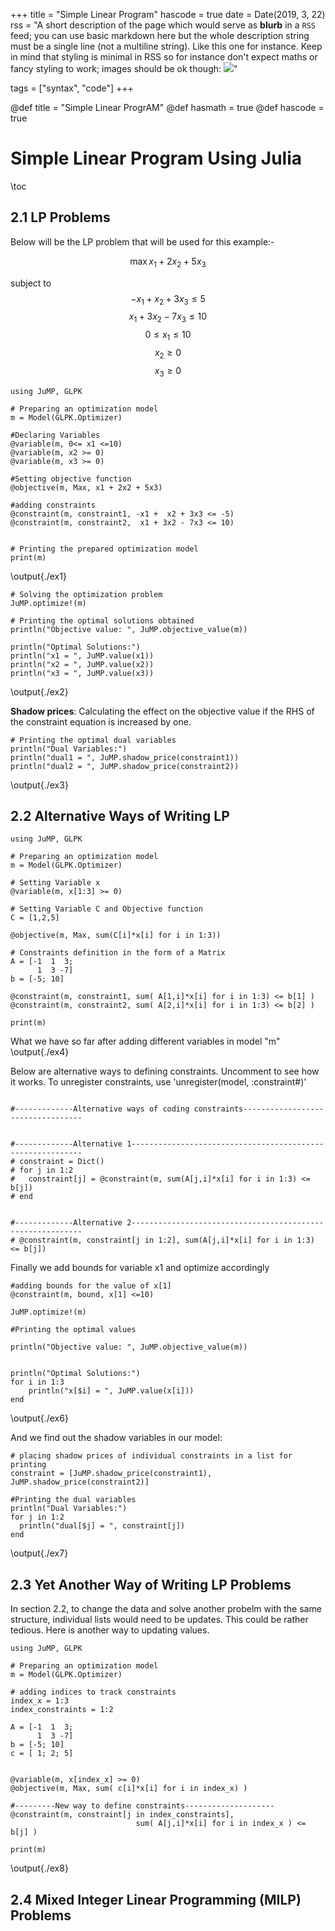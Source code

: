 +++
title = "Simple Linear Program"
hascode = true
date = Date(2019, 3, 22)
rss = "A short description of the page which would serve as **blurb** in a `RSS` feed; you can use basic markdown here but the whole description string must be a single line (not a multiline string). Like this one for instance. Keep in mind that styling is minimal in RSS so for instance don't expect maths or fancy styling to work; images should be ok though: ![](https://upload.wikimedia.org/wikipedia/en/3/32/Rick_and_Morty_opening_credits.jpeg)"

tags = ["syntax", "code"]
+++


@def title = "Simple Linear ProgrAM"
@def hasmath = true
@def hascode = true

# Simple Linear Program Using Julia 
\toc

## 2.1 LP Problems

Below will be the LP problem that will be used for this example:-

$$ \max x_1 + 2x_2 + 5x_3 $$

subject to
$$ -x_1 + x_2 + 3x_3 \leq 5$$
$$ x_1 + 3x_2 - 7x_3 \leq 10$$
$$ 0 \leq x_1 \leq 10 $$
$$ x_2 \geq 0$$
$$ x_3 \geq 0$$

```julia:./ex1
using JuMP, GLPK

# Preparing an optimization model
m = Model(GLPK.Optimizer)

#Declaring Variables 
@variable(m, 0<= x1 <=10)
@variable(m, x2 >= 0)
@variable(m, x3 >= 0)

#Setting objective function
@objective(m, Max, x1 + 2x2 + 5x3)

#adding constraints
@constraint(m, constraint1, -x1 +  x2 + 3x3 <= -5)
@constraint(m, constraint2,  x1 + 3x2 - 7x3 <= 10)


# Printing the prepared optimization model
print(m)
```

\output{./ex1}

```julia:./ex2
# Solving the optimization problem
JuMP.optimize!(m)

# Printing the optimal solutions obtained
println("Objective value: ", JuMP.objective_value(m))

println("Optimal Solutions:")
println("x1 = ", JuMP.value(x1))
println("x2 = ", JuMP.value(x2))
println("x3 = ", JuMP.value(x3))
```
\output{./ex2}

**Shadow prices**: Calculating the effect on the objective value if the RHS of the constraint equation is increased by one.

```julia:./ex3
# Printing the optimal dual variables
println("Dual Variables:")
println("dual1 = ", JuMP.shadow_price(constraint1))
println("dual2 = ", JuMP.shadow_price(constraint2))
```

\output{./ex3}

## 2.2 Alternative Ways of Writing LP
```julia:./ex4
using JuMP, GLPK

# Preparing an optimization model
m = Model(GLPK.Optimizer)

# Setting Variable x
@variable(m, x[1:3] >= 0)

# Setting Variable C and Objective function
C = [1,2,5]

@objective(m, Max, sum(C[i]*x[i] for i in 1:3))

# Constraints definition in the form of a Matrix
A = [-1  1  3;
      1  3 -7]
b = [-5; 10]

@constraint(m, constraint1, sum( A[1,i]*x[i] for i in 1:3) <= b[1] )
@constraint(m, constraint2, sum( A[2,i]*x[i] for i in 1:3) <= b[2] )

print(m)
```
What we have so far after adding different variables in model "m"
\output{./ex4}

Below are alternative ways to defining constraints. Uncomment to see how it works. To unregister constraints, use 'unregister(model, :constraint#)'

```julia:./ex5

#-------------Alternative ways of coding constraints----------------------------------


#-------------Alternative 1-----------------------------------------------------------
# constraint = Dict()
# for j in 1:2
#   constraint[j] = @constraint(m, sum(A[j,i]*x[i] for i in 1:3) <= b[j])
# end


#-------------Alternative 2-----------------------------------------------------------
# @constraint(m, constraint[j in 1:2], sum(A[j,i]*x[i] for i in 1:3) <= b[j])
```
Finally we add bounds for variable x1 and optimize accordingly

```julia:./ex6
#adding bounds for the value of x[1]
@constraint(m, bound, x[1] <=10)

JuMP.optimize!(m)

#Printing the optimal values

println("Objective value: ", JuMP.objective_value(m))


println("Optimal Solutions:")
for i in 1:3
    println("x[$i] = ", JuMP.value(x[i]))
end
```

\output{./ex6}

And we find out the shadow variables in our model:

```julia:./ex7
# placing shadow prices of individual constraints in a list for printing
constraint = [JuMP.shadow_price(constraint1), JuMP.shadow_price(constraint2)]

#Printing the dual variables
println("Dual Variables:")
for j in 1:2
  println("dual[$j] = ", constraint[j])
end
```

\output{./ex7}

## 2.3 Yet Another Way of Writing LP Problems
In section 2.2, to change the data and solve another probelm with the same structure, individual lists would need to be updates. This could be rather tedious. Here is another way to updating values.

```julia:./ex8
using JuMP, GLPK

# Preparing an optimization model
m = Model(GLPK.Optimizer)

# adding indices to track constraints
index_x = 1:3
index_constraints = 1:2

A = [-1  1  3;
      1  3 -7]
b = [-5; 10]
c = [ 1; 2; 5]


@variable(m, x[index_x] >= 0)
@objective(m, Max, sum( c[i]*x[i] for i in index_x) )

#---------New way to define constraints--------------------
@constraint(m, constraint[j in index_constraints], 
                            sum( A[j,i]*x[i] for i in index_x ) <= b[j] )

print(m)
```

\output{./ex8}

## 2.4 Mixed Integer Linear Programming (MILP) Problems

<!-- # Working with code blocks

\toc

## Live evaluation of code blocks

If you would like to show code as well as what the code outputs, you only need to specify where the script corresponding to the code block will be saved.

Indeed, what happens is that the code block gets saved as a script which then gets executed.
This also allows for that block to not be re-executed every time you change something _else_ on the page.

Here's a simple example (change values in `a` to see the results being live updated):

```julia:./exdot.jl
using LinearAlgebra
a = [1, 2, 3, 3, 4, 5, 2, 2]
@show dot(a, a)
println(dot(a, a))
```

You can now show what this would look like:

\output{./exdot.jl}

**Notes**:
* you don't have to specify the `.jl` (see below),
* you do need to explicitly use print statements or `@show` for things to show, so just leaving a variable at the end like you would in the REPL will show nothing,
* only Julia code blocks are supported at the moment, there may be a support for scripting languages like `R` or `python` in the future,
* the way you specify the path is important; see [the docs](https://tlienart.github.io/franklindocs/code/index.html#more_on_paths) for more info. If you don't care about how things are structured in your `/assets/` folder, just use `./scriptname.jl`. If you want things to be grouped, use `./group/scriptname.jl`. For more involved uses, see the docs.

Lastly, it's important to realise that if you don't change the content of the code, then that code will only be executed _once_ even if you make multiple changes to the text around it.

Here's another example,

```julia:./code/ex2
for i ∈ 1:5, j ∈ 1:5
    print(" ", rpad("*"^i,5), lpad("*"^(6-i),5), j==5 ? "\n" : " "^4)
end
```

which gives the (utterly useless):

\output{./code/ex2}

note the absence of `.jl`, it's inferred.

You can also hide lines (that will be executed nonetheless):

```julia:./code/ex3
using Random
Random.seed!(1) # hide
@show randn(2)
```

\output{./code/ex3}


## Including scripts

Another approach is to include the content of a script that has already been executed.
This can be an alternative to the description above if you'd like to only run the code once because it's particularly slow or because it's not Julia code.
For this you can use the `\input` command specifying which language it should be tagged as:


\input{julia}{/_assets/scripts/script1.jl} <!--_-->


<!-- these scripts can be run in such a way that their output is also saved to file, see `scripts/generate_results.jl` for instance, and you can then also input the results:

\output{/_assets/scripts/script1.jl} <!--_-->

<!-- which is convenient if you're presenting code.

**Note**: paths specification matters, see [the docs](https://tlienart.github.io/franklindocs/code/index.html#more_on_paths) for details.

Using this approach with the `generate_results.jl` file also makes sure that all the code on your website works and that all results match the code which makes maintenance easier. --> 
